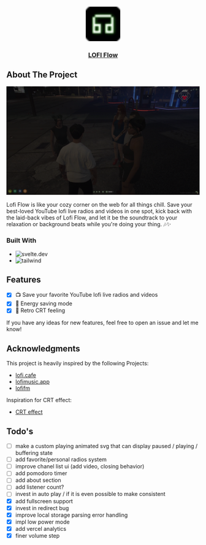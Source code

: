 <!-- PROJECT LOGO -->
<br />
<div align="center">
  <a href="https://github.com/nico-mayer/json-bucket">
    <img src="./static/favicon.png" alt="Logo" width="90" height="90">
  </a>

  <h3 align="center">
    <a href="https://lofi-flow.vercel.app">LOFI Flow</a>
  </h3>
</div>

<!-- ABOUT THE PROJECT -->

## About The Project

<p align="center">
<img src="./static/preview.png" alt="showcase" />
</p>
Lofi Flow is like your cozy corner on the web for all things chill. Save your best-loved YouTube lofi live radios and videos in one spot, kick back with the laid-back vibes of Lofi Flow, and let it be the soundtrack to your relaxation or background beats while you're doing your thing. 🎶✨

### Built With

- ![svelte.dev]
- ![tailwind]

## Features

- [x] 📺 Save your favorite YouTube lofi live radios and videos
- [x] 🔋 Energy saving mode
- [x] 📼 Retro CRT feeling

If you have any ideas for new features, feel free to open an issue and let me know!

## Acknowledgments

This project is heavily inspired by the following Projects:

- [lofi.cafe](https://lofi.cafe/)
- [lofimusic.app](https://lofimusic.app/)
- [lofifm](https://lofifm.vercel.app/)

Inspiration for CRT effect:

- [CRT effect](https://aleclownes.com/2017/02/01/crt-display.html)

[svelte.dev]: https://img.shields.io/badge/Svelte-4A4A55?style=for-the-badge&logo=svelte&logoColor=FF3E00
[tailwind]: https://img.shields.io/badge/Tailwind-38B2AC?style=for-the-badge&logo=tailwind-css&logoColor=white

## Todo's

- [ ] make a custom playing animated svg that can display paused / playing / buffering state
- [ ] add favorite/personal radios system
- [ ] improve chanel list ui (add video, closing behavior)
- [ ] add pomodoro timer
- [ ] add about section
- [ ] add listener count?
- [ ] invest in auto play / if it is even possible to make consistent
- [x] add fullscreen support
- [x] invest in redirect bug
- [x] improve local storage parsing error handling
- [x] impl low power mode
- [x] add vercel analytics
- [x] finer volume step

